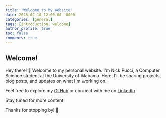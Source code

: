 ```yaml
---
title: "Welcome to My Website"
date: 2025-02-10 12:00:00 -0000
categories: [general]
tags: [introduction, welcome]
author_profile: true
toc: false
comments: true
---
```

## Welcome!

Hey there! 👋 Welcome to my personal website. I'm Nick Pucci, a Computer Science student at the University of Alabama. Here, I'll be sharing projects, blog posts, and updates on what I'm working on.

Feel free to explore my [GitHub](https://github.com/nickpucci-ops) or connect with me on [LinkedIn](https://www.linkedin.com/in/nick-pucci-319a75251/).

Stay tuned for more content!

Thanks for stopping by! 🚀

